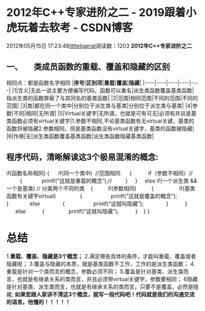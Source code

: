 # 2012年C++专家进阶之二 - 2019跟着小虎玩着去软考 - CSDN博客
2012年05月15日 17:23:48[littletigerat](https://me.csdn.net/littletigerat)阅读数：1203
**2012年C++专家进阶之二**
## 一、      类成员函数的重载、覆盖和隐藏的区别
相同点：都是函数名字相同
|**序号**|**区别项**|**重载**|**覆盖**|**隐藏**|
|----|----|----|----|----|
|1|含义|无此一说主要方便编写代码，函数可以重名|派生类函数覆盖基类函数|指派生类的函数屏蔽了与其同名的基类函数|
|2|范围|相同范围|不同的范围|不同的范围|
|3|类|都在同一个类中|分别位于派生类与基类|分别位于派生类与基类|
|4|参数|不同|相同|无所谓|
|5|Virtual关键字|无所谓，也就是可有可无|必须有并且是基类函数必须有virtual关键字|1.参数不相同,不论基类函数有无virtual关键，基类的函数将被隐藏2.参数相同，但是基类函数没有virtual关键字，基类的函数被隐藏|
|6|作用|无|派生类函数覆盖基类函数|派生类函数隐藏基类函数|
## 程序代码，清晰解读这3个极易混淆的概念:
if(函数名称相同) 
{
     if(同一个类中)  //范围相同
     {
          if（参数不相同）//
         {
            printf(“这就是重载的概念”);//
        }
    }
    else if(一个派生类 && 一个是基类) // 分属两个不同的类
   {
         if(参数相同)
         {
                if(基类函数有关键字virtual)
               {
                  printf(“这就是覆盖的概念”);
              }
             else
              {
                  printf(“这就叫隐藏”);
              }
          }
          else
          {
               printf(“这就叫隐藏”);
          }
   }
}
# 总结
1.**重载、覆盖、隐藏是3个概念；**
2.满足哪些具体的条件，才能叫重载、覆盖或者隐藏呢；
3.覆盖与隐藏的本质，就是基类函数不工作，工作的是派生类函数；
4.重载是针对一个类而言的概念，参数必须不同；
5.覆盖是针对基类、派生类而言，也就是有继承关系的类而言，并且必须带virtual关键字，参数要相同；
6隐藏是针对基类、派生类而言，也就是有继承关系的类而言，只要不是覆盖，必然是隐藏;
**如果您跟人家讲不清这3个概念，就写一段代码吧！代码就是我们的沟通交流的语言。他懂的！！！！！**
